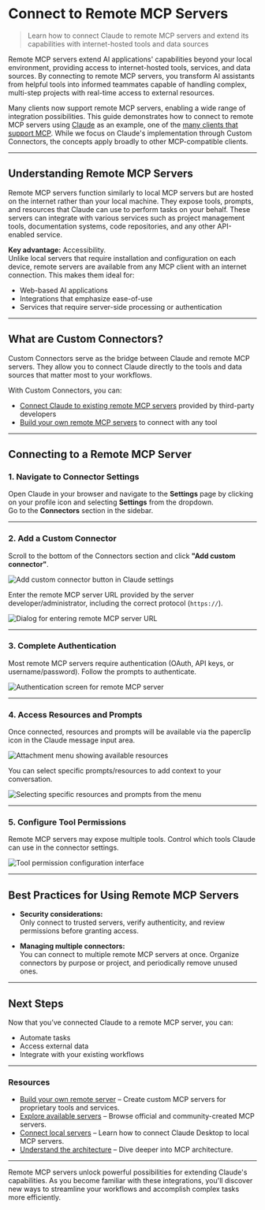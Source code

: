 # Connect to Remote MCP Servers

> Learn how to connect Claude to remote MCP servers and extend its capabilities with internet-hosted tools and data sources

Remote MCP servers extend AI applications' capabilities beyond your local environment, providing access to internet-hosted tools, services, and data sources. By connecting to remote MCP servers, you transform AI assistants from helpful tools into informed teammates capable of handling complex, multi-step projects with real-time access to external resources.

Many clients now support remote MCP servers, enabling a wide range of integration possibilities. This guide demonstrates how to connect to remote MCP servers using [Claude](https://claude.ai/) as an example, one of the [many clients that support MCP](/clients). While we focus on Claude's implementation through Custom Connectors, the concepts apply broadly to other MCP-compatible clients.

---

## Understanding Remote MCP Servers

Remote MCP servers function similarly to local MCP servers but are hosted on the internet rather than your local machine. They expose tools, prompts, and resources that Claude can use to perform tasks on your behalf. These servers can integrate with various services such as project management tools, documentation systems, code repositories, and any other API-enabled service.

**Key advantage:** Accessibility.  
Unlike local servers that require installation and configuration on each device, remote servers are available from any MCP client with an internet connection. This makes them ideal for:

- Web-based AI applications
- Integrations that emphasize ease-of-use
- Services that require server-side processing or authentication

---

## What are Custom Connectors?

Custom Connectors serve as the bridge between Claude and remote MCP servers. They allow you to connect Claude directly to the tools and data sources that matter most to your workflows.

With Custom Connectors, you can:

- [Connect Claude to existing remote MCP servers](https://support.anthropic.com/en/articles/11175166-getting-started-with-custom-connectors-using-remote-mcp) provided by third-party developers
- [Build your own remote MCP servers](https://support.anthropic.com/en/articles/11503834-building-custom-connectors-via-remote-mcp-servers) to connect with any tool

---

## Connecting to a Remote MCP Server

### 1. Navigate to Connector Settings
Open Claude in your browser and navigate to the **Settings** page by clicking on your profile icon and selecting **Settings** from the dropdown.  
Go to the **Connectors** section in the sidebar.

---

### 2. Add a Custom Connector
Scroll to the bottom of the Connectors section and click **"Add custom connector"**.

![Add custom connector button in Claude settings](https://mintlify.s3.us-west-1.amazonaws.com/mcp/images/quickstart-remote/1-add-connector.png)

Enter the remote MCP server URL provided by the server developer/administrator, including the correct protocol (`https://`).

![Dialog for entering remote MCP server URL](https://mintlify.s3.us-west-1.amazonaws.com/mcp/images/quickstart-remote/2-connect.png)

---

### 3. Complete Authentication
Most remote MCP servers require authentication (OAuth, API keys, or username/password). Follow the prompts to authenticate.

![Authentication screen for remote MCP server](https://mintlify.s3.us-west-1.amazonaws.com/mcp/images/quickstart-remote/3-auth.png)

---

### 4. Access Resources and Prompts
Once connected, resources and prompts will be available via the paperclip icon in the Claude message input area.

![Attachment menu showing available resources](https://mintlify.s3.us-west-1.amazonaws.com/mcp/images/quickstart-remote/4-select-resources-menu.png)

You can select specific prompts/resources to add context to your conversation.

![Selecting specific resources and prompts from the menu](https://mintlify.s3.us-west-1.amazonaws.com/mcp/images/quickstart-remote/5-select-prompts-resources.png)

---

### 5. Configure Tool Permissions
Remote MCP servers may expose multiple tools. Control which tools Claude can use in the connector settings.

![Tool permission configuration interface](https://mintlify.s3.us-west-1.amazonaws.com/mcp/images/quickstart-remote/6-configure-tools.png)

---

## Best Practices for Using Remote MCP Servers

- **Security considerations:**  
  Only connect to trusted servers, verify authenticity, and review permissions before granting access.

- **Managing multiple connectors:**  
  You can connect to multiple remote MCP servers at once. Organize connectors by purpose or project, and periodically remove unused ones.

---

## Next Steps

Now that you’ve connected Claude to a remote MCP server, you can:

- Automate tasks  
- Access external data  
- Integrate with your existing workflows

---

### Resources
- [Build your own remote server](https://support.anthropic.com/en/articles/11503834-building-custom-connectors-via-remote-mcp-servers) – Create custom MCP servers for proprietary tools and services.
- [Explore available servers](https://github.com/modelcontextprotocol/servers) – Browse official and community-created MCP servers.
- [Connect local servers](/quickstart/user) – Learn how to connect Claude Desktop to local MCP servers.
- [Understand the architecture](/docs/learn/architecture) – Dive deeper into MCP architecture.

---

Remote MCP servers unlock powerful possibilities for extending Claude's capabilities. As you become familiar with these integrations, you'll discover new ways to streamline your workflows and accomplish complex tasks more efficiently.
